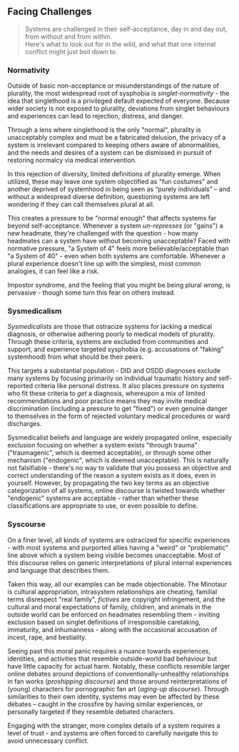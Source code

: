 ## Facing Challenges

> Systems are challenged in their self-acceptance, day in and day out, from without and from within.<br/>
> Here's what to look out for in the wild, and what that one internal conflict might just boil down to.

### Normativity

Outside of basic non-acceptance or misunderstandings of the nature of plurality, the most widespread root of sysphobia is _singlet-normativity_ - the idea that singlethood is a privileged default expected of everyone.
Because wider society is not exposed to plurality, deviations from singlet behaviours and experiences can lead to rejection, distress, and danger.

Through a lens where singlethood is the only "normal", plurality is unacceptably complex and must be a fabricated delusion, the privacy of a system is irrelevant compared to keeping others aware of abnormalities, and the needs and desires of a system can be dismissed in pursuit of restoring normalcy via medical intervention.

In this rejection of diversity, limited definitions of plurality emerge.
When utilized, these may leave one system objectified as "fun costumes" and another deprived of systemhood in being seen as “purely individuals” – and without a widespread diverse definition, questioning systems are left wondering if they can call themselves plural at all.

This creates a pressure to be "normal enough" that affects systems far beyond self-acceptance.
Whenever a system _un-represses_ (or "gains") a new headmate, they're challenged with the question - how many headmates can a system have without becoming unacceptable?
Faced with normative pressure, "a System of 4" feels more believable/acceptable than "a System of 40" - even when both systems are comfortable.
Whenever a plural experience doesn't line up with the simplest, most common analogies, it can feel like a risk.

Impostor syndrome, and the feeling that you might be being plural _wrong_, is pervasive -  though some turn this fear on others instead.

### Sysmedicalism

_Sysmedicalists_ are those that ostracize systems for lacking a medical diagnosis, or otherwise adhering poorly to medical models of plurality.
Through these criteria, systems are excluded from communities and support, and experience targeted sysphobia (e.g. accusations of "faking" systemhood) from what should be their peers.

This targets a substantial population - DID and OSDD diagnoses exclude many systems by focusing primarily on individual traumatic history and self-reported criteria like personal distress.
It also places pressure on systems who fit these criteria to _get_ a diagnosis, whereupon a mix of limited recommendations and poor practice means they may invite medical discrimination (including a pressure to get "fixed") or even genuine danger to themselves in the form of rejected voluntary medical procedures or ward discharges.

Sysmedicalist beliefs and language are widely propagated online, especially exclusion focusing on whether a system exists "through trauma" ("traumagenic", which is deemed acceptable), or through some other mechanism ("endogenic", which is deemed unacceptable).
This is naturally not falsifiable - there's no way to validate that you possess an objective and correct understanding of the reason a system exists as it does, even in yourself.
However, by propagating the two key terms as an objective categorization of all systems, online discourse is twisted towards whether "endogenic" systems are acceptable - rather than whether these classifications are appropriate to use, or even possible to define.

### Syscourse

On a finer level, all kinds of systems are ostracized for specific experiences - with most systems and purported allies having a "weird" or "problematic" line above which a system being visible becomes unacceptable.
Most of this discourse relies on generic interpretations of plural internal experiences and language that describes them.

Taken this way, all our examples can be made objectionable.
The Minotaur is cultural appropriation, intrasystem relationships are cheating, familial terms disrespect "real family", _fictives_ are copyright infringement, and the cultural and moral expectations of family, children, and animals in the outside world can be enforced on headmates resembling them - inviting exclusion based on singlet definitions of irresponsible caretaking, immaturity, and inhumanness - along with the occasional accusation of incest, rape, and bestiality.

Seeing past this moral panic requires a nuance towards experiences, identities, and activities that resemble outside-world bad behaviour but have little capacity for actual harm.
Notably, these conflicts resemble larger online debates around depictions of conventionally-unhealthy relationships in fan works (_proshipping discourse_) and those around reinterpretations of (young) characters for pornographic fan art (_aging-up discourse_).
Through similarities to their own identity, systems may even be affected by these debates – caught in the crossfire by having similar experiences, or personally targeted if they resemble debated characters.

Engaging with the stranger, more complex details of a system requires a level of trust - and systems are often forced to carefully navigate this to avoid unnecessary conflict.
